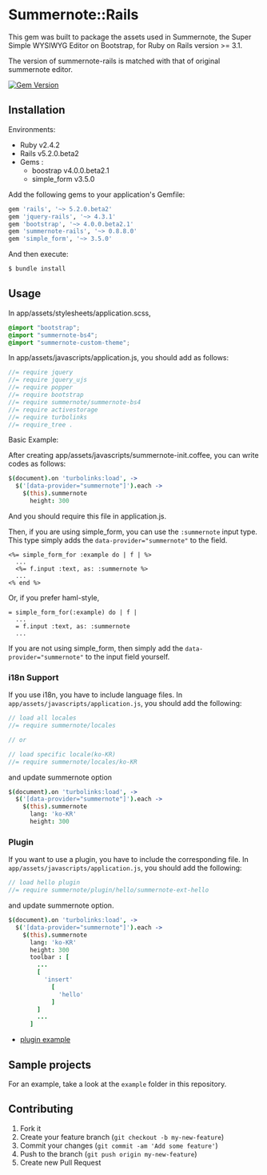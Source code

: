 # Summernote::Rails

This gem was built to package the assets used in Summernote, the Super Simple WYSIWYG Editor on Bootstrap, for Ruby on Rails version >= 3.1.

The version of summernote-rails is matched with that of original summernote editor.

[![Gem Version](https://badge.fury.io/rb/summernote-rails.png)](http://badge.fury.io/rb/summernote-rails)

## Installation

Environments:
- Ruby v2.4.2
- Rails v5.2.0.beta2
- Gems :
  - boostrap v4.0.0.beta2.1
  - simple_form v3.5.0

Add the following gems to your application's Gemfile:

```ruby
gem 'rails', '~> 5.2.0.beta2'
gem 'jquery-rails', '~> 4.3.1'
gem 'bootstrap', '~> 4.0.0.beta2.1'
gem 'summernote-rails', '~> 0.8.8.0'
gem 'simple_form', '~> 3.5.0'
```

And then execute:

```bash
$ bundle install
```

## Usage

In app/assets/stylesheets/application.scss,

```scss
@import "bootstrap";
@import "summernote-bs4";
@import "summernote-custom-theme";
```

In app/assets/javascripts/application.js, you should add as follows:

```js
//= require jquery
//= require jquery_ujs
//= require popper
//= require bootstrap
//= require summernote/summernote-bs4
//= require activestorage
//= require turbolinks
//= require_tree .
```

Basic Example:

After creating app/assets/javascripts/summernote-init.coffee, you can write codes as follows:

```coffeescript
$(document).on 'turbolinks:load', ->
  $('[data-provider="summernote"]').each ->
    $(this).summernote
      height: 300
```

And you should require this file in application.js.

Then, if you are using simple_form, you can use the `:summernote` input type. This type simply adds the `data-provider="summernote"` to the field.

```erb
<%= simple_form_for :example do | f | %>
  ...
  <%= f.input :text, as: :summernote %>
  ...
<% end %>
```  

Or, if you prefer haml-style,

```haml
= simple_form_for(:example) do | f |
  ...
  = f.input :text, as: :summernote
  ...
```

If you are not using simple_form, then simply add the `data-provider="summernote"` to the input field yourself.

### i18n Support

If you use i18n, you have to include language files. In `app/assets/javascripts/application.js`, you should add the following:

```javascript
// load all locales
//= require summernote/locales

// or

// load specific locale(ko-KR)
//= require summernote/locales/ko-KR
```

and update summernote option

```coffee
$(document).on 'turbolinks:load', ->
  $('[data-provider="summernote"]').each ->
    $(this).summernote
      lang: 'ko-KR'
      height: 300
```

### Plugin

If you want to use a plugin, you have to include the corresponding file. In `app/assets/javascripts/application.js`, you should add the following:

```js
// load hello plugin
//= require summernote/plugin/hello/summernote-ext-hello
```

and update summernote option.

```coffee
$(document).on 'turbolinks:load', ->
  $('[data-provider="summernote"]').each ->
    $(this).summernote
      lang: 'ko-KR'
      height: 300
      toolbar : [
        ...
        [
          'insert'
            [
              'hello'
            ]
        ]
        ...
      ]
```

* [plugin example](https://github.com/summernote/summernote/blob/master/examples/plugin-hello.html)


## Sample projects

For an example, take a look at the `example` folder in this repository.

## Contributing

1. Fork it
2. Create your feature branch (`git checkout -b my-new-feature`)
3. Commit your changes (`git commit -am 'Add some feature'`)
4. Push to the branch (`git push origin my-new-feature`)
5. Create new Pull Request
